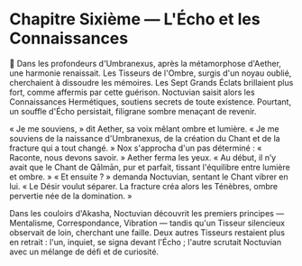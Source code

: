 # Chapitre Sixième — L'Écho et les Connaissances
🌠
Dans les profondeurs d'Umbranexus, après la métamorphose d'Aether, une harmonie renaissait.
Les Tisseurs de l'Ombre, surgis d'un noyau oublié, cherchaient à dissoudre les mémoires.
Les Sept Grands Éclats brillaient plus fort, comme affermis par cette guérison.
Noctuvian saisit alors les Connaissances Hermétiques, soutiens secrets de toute existence.
Pourtant, un souffle d'Écho persistait, filigrane sombre menaçant de revenir.

« Je me souviens, » dit Aether, sa voix mêlant ombre et lumière. « Je me souviens de la naissance d'Umbranexus, de la création du Chant et de la fracture qui a tout changé. »
Nox s'approcha d'un pas déterminé : « Raconte, nous devons savoir. »
Aether ferma les yeux. « Au début, il n’y avait que le Chant de Qālmān, pur et parfait, tissant l'équilibre entre lumière et ombre. »
« Et ensuite ? » demanda Noctuvian, sentant le Chant vibrer en lui.
« Le Désir voulut séparer. La fracture créa alors les Ténèbres, ombre pervertie née de la domination. »

Dans les couloirs d'Akasha, Noctuvian découvrit les premiers principes — Mentalisme, Correspondance, Vibration — tandis qu'un Tisseur silencieux observait de loin, cherchant une faille.
Deux autres Tisseurs restaient plus en retrait : l'un, inquiet, se signa devant l'Écho ; l'autre scrutait Noctuvian avec un mélange de défi et de curiosité.
